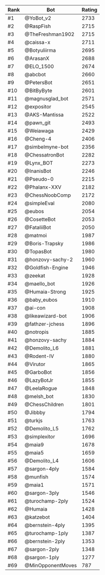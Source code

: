 Rank|Bot|Rating
---|---|---
#1|@YoBot_v2|2733
#2|@RaspFish|2715
#3|@TheFreshman1902|2715
#4|@caissa-x|2711
#5|@Botyuliirma|2695
#6|@ArasanX|2688
#7|@ELO_1500|2674
#8|@abcbot|2660
#9|@PetersBot|2651
#10|@BitByByte|2601
#11|@magnusglad_bot|2571
#12|@expositor|2545
#13|@AKS-Mantissa|2522
#14|@pawn_git|2493
#15|@Weiawaga|2429
#16|@Cheng-4|2406
#17|@simbelmyne-bot|2356
#18|@ChessatronBot|2282
#19|@Lynx_BOT|2273
#20|@InanisBot|2246
#21|@Pseudo-0|2215
#22|@Phalanx-XXV|2182
#23|@ChessNoobComp|2172
#24|@simpleEval|2080
#25|@eubos|2054
#26|@CosetteBot|2053
#27|@FataliiBot|2050
#28|@matmoi|1987
#29|@Boris-Trapsky|1986
#30|@TopasBot|1980
#31|@honzovy-sachy-2|1960
#32|@Goldfish-Engine|1946
#33|@zeekat|1928
#34|@maello_bot|1926
#35|@Humaia-Strong|1925
#36|@baby_eubos|1910
#37|@ai-con|1908
#38|@likeawizard-bot|1906
#39|@fathzer-jchess|1896
#40|@notropis|1885
#41|@honzovy-sachy|1884
#42|@Demolito_L6|1881
#43|@Rodent-IV|1880
#44|@Virutor|1865
#45|@GarboBot|1856
#46|@LazyBotJr|1855
#47|@LeelaRogue|1848
#48|@melsh_bot|1830
#49|@ChessChildren|1801
#50|@Jibbby|1794
#51|@turkjs|1763
#52|@Demolito_L5|1762
#53|@simplexitor|1696
#54|@maia9|1678
#55|@maia5|1659
#56|@Demolito_L4|1606
#57|@sargon-4ply|1584
#58|@munfish|1574
#59|@maia1|1571
#60|@sargon-3ply|1546
#61|@turochamp-2ply|1524
#62|@Humaia|1428
#63|@katzebot|1404
#64|@bernstein-4ply|1395
#65|@turochamp-1ply|1387
#66|@bernstein-2ply|1353
#67|@sargon-2ply|1348
#68|@sargon-1ply|1277
#69|@MinOpponentMoves|787
